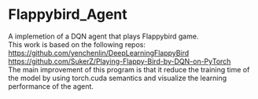 # Flappybird_Agent
A implemetion of a DQN agent that plays Flappybird game.<br>
This work is based on the following repos:<br>
https://github.com/yenchenlin/DeepLearningFlappyBird   <br>
https://github.com/SukerZ/Playing-Flappy-Bird-by-DQN-on-PyTorch  <br>
The main improvement of this program is that it reduce the training time of the model by using torch.cuda semantics and visualize the learning performance of the agent.

